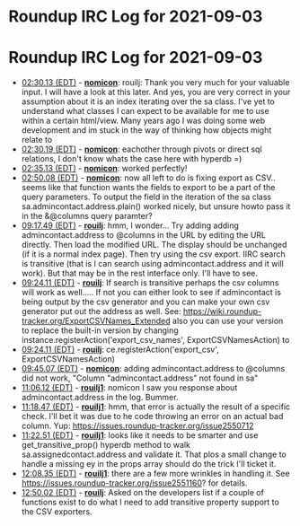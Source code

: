 # Roundup IRC Log for 2021-09-03 #
# Roundup IRC Log for 2021-09-03
* <a href="#02:30.13" id="02:30.13">02:30.13 (EDT)</a> - __[nomicon](https://github.com/nomicon)__: rouilj: Thank you very much for your valuable input. I will have a look at this later. And yes, you are very correct in your assumption about it is an index iterating over the sa class. I've yet to understand what classes I can expect to be available for me to use within a certain html/view. Many years ago I was doing some web development and im stuck in the way of thinking how objects might relate to
* <a href="#02:30.19" id="02:30.19">02:30.19 (EDT)</a> - __[nomicon](https://github.com/nomicon)__: eachother through pivots or direct sql relations, I don't know whats the case here with hyperdb =)
* <a href="#02:35.13" id="02:35.13">02:35.13 (EDT)</a> - __[nomicon](https://github.com/nomicon)__: <td tal:content="python:sa.admincontact.address.plain()"> worked perfectly!
* <a href="#02:50.08" id="02:50.08">02:50.08 (EDT)</a> - __[nomicon](https://github.com/nomicon)__: now all left to do is fixing export as CSV.. seems like that function wants the fields to export to be a part of the query parameters. To output the field in the iteration of the sa class sa.admincontact.address.plain() worked nicely, but unsure howto pass it in the &@columns query paramter?
* <a href="#09:17.49" id="09:17.49">09:17.49 (EDT)</a> - __[rouilj](https://github.com/rouilj)__: hmm, I wonder... Try adding adding admincontact.address to @columns in the URL by editing the URL directly. Then load the modified URL. The display should be unchanged (if it is a normal index page). Then try using the csv export. IIRC search is transitive (that is I can search using admincontact.address and it will work). But that may be in the rest interface only. I'll have to see.
* <a href="#09:24.11" id="09:24.11">09:24.11 (EDT)</a> - __[rouilj](https://github.com/rouilj)__: If search is transitive perhaps the csv columns will work as well.....  If not you can either look to see if admincontact is being output by the csv generator and you can make your own csv generator put out the address as well. See: <https://wiki.roundup-tracker.org/ExportCSVNames_Extended> also you can use your version to replace the built-in version by changing instance.registerAction('export_csv_names', ExportCSVNamesAction) to
* <a href="#09:24.11" id="09:24.11">09:24.11 (EDT)</a> - __[rouilj](https://github.com/rouilj)__: ce.registerAction('export_csv', ExportCSVNamesAction)
* <a href="#09:45.07" id="09:45.07">09:45.07 (EDT)</a> - __[nomicon](https://github.com/nomicon)__: adding admincontact.address to @columns did not work, "Column "admincontact.address" not found in sa"
* <a href="#11:06.12" id="11:06.12">11:06.12 (EDT)</a> - __[rouilj1](https://github.com/rouilj1)__: nomicon I saw you response about admincontact.address in the log. Bummer.
* <a href="#11:18.47" id="11:18.47">11:18.47 (EDT)</a> - __[rouilj1](https://github.com/rouilj1)__: hmm, that error is actually the result of a specific check. I'll bet it was due to he code throwing an error on an actual bad column. Yup: <https://issues.roundup-tracker.org/issue2550712>
* <a href="#11:22.51" id="11:22.51">11:22.51 (EDT)</a> - __[rouilj1](https://github.com/rouilj1)__: looks like it needs to be smarter and use get_transitive_prop() hyperdb method to walk sa.assignedcontact.address and validate it. That plos a small change to handle a missing ey in the props array should do the trick I'll ticket it.
* <a href="#12:08.35" id="12:08.35">12:08.35 (EDT)</a> - __[rouilj1](https://github.com/rouilj1)__: there are a few more wrinkles in handling it. See <https://issues.roundup-tracker.org/issue2551160>? for details.
* <a href="#12:50.02" id="12:50.02">12:50.02 (EDT)</a> - __[rouilj](https://github.com/rouilj)__: Asked on the developers list if a couple of functions exist to do what I need to add transitive property support to the CSV exporters.
